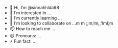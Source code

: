 - 👋 Hi, I’m @sinnahhlda98
- 👀 I’m interested in ...
- 🌱 I’m currently learning ...
- 💞️ I’m looking to collaborate on ...m m ;;m;lm,;'lml;m
- 📫 How to reach me ...
- 😄 Pronouns: ...
- ⚡ Fun fact: ...

<!---
sinnahhlda98/sinnahhlda98 is a ✨ special ✨ repository because its `README.md` (this file) appears on your GitHub profile.
You can click the Preview link to take a look at your changes.
--->
